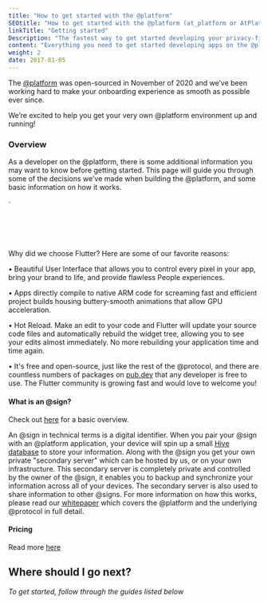 ```yaml
---
title: "How to get started with the @platform"
SEOtitle: "How to get started with the @platform (at_platform or AtPlatform)"
linkTitle: "Getting started"
Description: "The fastest way to get started developing your privacy-first app on the @platform"
content: "Everything you need to get started developing apps on the @platform"
weight: 2
date: 2017-01-05
---
```


The [@platform](/docs/resources/glossary/#@platform) was open-sourced in November of 2020 and we’ve been working hard to make your onboarding experience as smooth as possible ever since.

We’re excited to help you get your very own @platform environment up and running!

### Overview

As a developer on the @platform, there is some additional information you may want to know before getting started. This page will guide you through some of the decisions we've made when building the @platform, and some basic information on how it works.

#### <a href="https://flutter.dev/"><img src="/landing_page/flutter-logo.png" alt="Flutter" height="2%" width="5%"></a>

Why did we choose Flutter? Here are some of our favorite reasons:

• Beautiful User Interface that allows you to control every pixel in your app, bring your brand to life, and provide flawless People experiences.

• Apps directly compile to native ARM code for screaming fast and efficient project builds housing buttery-smooth animations that allow GPU acceleration.

• Hot Reload. Make an edit to your code and Flutter will update your source code files and automatically rebuild the widget tree, allowing you to see your edits almost immediately. No more rebuilding your application time and time again.

• It's free and open-source, just like the rest of the @protocol, and there are countless numbers of packages on [pub.dev](https://pub.dev) that any developer is free to use. The Flutter community is growing fast and would love to welcome you!

#### What is an @sign?

Check out [here](https://atsign.com/what-is-an-sign) for a basic overview.

An @sign in technical terms is a digital identifier. When you pair your @sign with an @platform application, your device will spin up a small [Hive database](https://pub.dev/packages/hive) to store your information. Along with the @sign you get your own private "secondary server" which can be hosted by us, or on your own infrastructure. This secondary server is completely private and controlled by the owner of the @sign, it enables you to backup and synchronize your information across all of your devices. The secondary server is also used to share information to other @signs. For more information on how this works, please read our [whitepaper](https://atsign.com/resources/white-papers/the-platform-white-paper/) which covers the @platform and the underlying @protocol in full detail.

#### Pricing

Read more [here](/docs/pricing/)

## Where should I go next?

_To get started, follow through the guides listed below_
